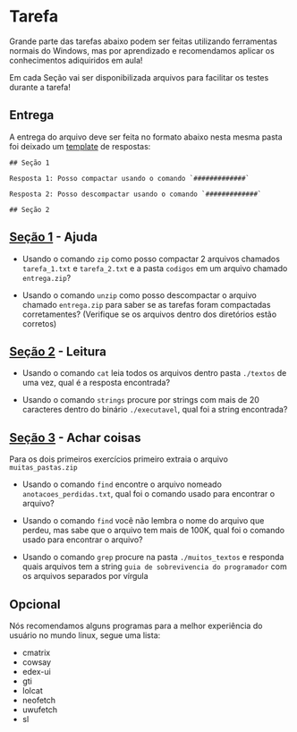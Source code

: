 # Tarefa

Grande parte das tarefas abaixo podem ser feitas utilizando ferramentas normais do Windows, mas por aprendizado e recomendamos aplicar os conhecimentos adiquiridos em aula!

Em cada Seção vai ser disponibilizada arquivos para facilitar os testes durante a tarefa!

## Entrega

A entrega do arquivo deve ser feita no formato abaixo nesta mesma pasta foi deixado um [template](./template.md) de respostas:

```
## Seção 1

Resposta 1: Posso compactar usando o comando `#############`

Resposta 2: Posso descompactar usando o comando `#############`

## Seção 2

```

## [Seção 1](./Secao_1) - Ajuda

* Usando o comando `zip` como posso compactar 2 arquivos chamados `tarefa_1.txt` e `tarefa_2.txt` e a pasta `codigos` em um arquivo chamado `entrega.zip`?

* Usando o comando `unzip` como posso descompactar o arquivo chamado `entrega.zip` para saber se as tarefas foram compactadas corretamentes? (Verifique se os arquivos dentro dos diretórios estão corretos)

## [Seção 2](./Secao_2) - Leitura

* Usando o comando `cat` leia todos os arquivos dentro pasta `./textos` de uma vez, qual é a resposta encontrada?

* Usando o comando `strings` procure por strings com mais de 20 caracteres dentro do binário `./executavel`, qual foi a string encontrada?

## [Seção 3](./Secao_3) - Achar coisas

Para os dois primeiros exercícios primeiro extraia o arquivo `muitas_pastas.zip`

* Usando o comando `find` encontre o arquivo nomeado `anotacoes_perdidas.txt`, qual foi o comando usado para encontrar o arquivo?

* Usando o comando `find` você não lembra o nome do arquivo que perdeu, mas sabe que o arquivo tem mais de 100K, qual foi o comando usado para encontrar o arquivo?

* Usando o comando `grep` procure na pasta `./muitos_textos` e responda quais arquivos tem a string `guia de sobrevivencia do programador` com os arquivos separados por vírgula

## Opcional

Nós recomendamos alguns programas para a melhor experiência do usuário no mundo linux, segue uma lista:

* cmatrix
* cowsay
* edex-ui
* gti
* lolcat
* neofetch
* uwufetch
* sl
